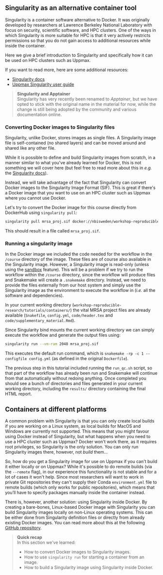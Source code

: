 ## Singularity as an alternative container tool

Singularity is a container software alternative to Docker. It was originally
developed by researchers at Lawrence Berkeley National Laboratory with focus on
security, scientific software, and HPC clusters. One of the ways in which
Singularity is more suitable for HPC is that it very actively restricts
permissions so that you do not gain access to additional resources while inside
the container.

Here we give a brief introduction to Singularity and specifically how it can be
used on HPC clusters such as Uppmax.

If you want to read more, here are some additional resources:

* [Singularity docs](https://sylabs.io/guides/master/user-guide/)
* [Uppmax Singularity user guide](
  https://www.uppmax.uu.se/support/user-guides/singularity-user-guide/)

> **Singularity and Apptainer** <br>
> Singularity has very recently been renamed to *Apptainer*, but we have opted
> to stick with the original name in the material for now, while the change is
> still being adopted by the community and various documentation online.

### Converting Docker images to Singularity files

Singularity, unlike Docker, stores images as single files. A Singularity
image file is self-contained (no shared layers) and can be moved around and
shared like any other file.

While it is possible to define and build Singularity images from scratch, in a
manner similar to what you've already learned for Docker, this is not something
we will cover here (but feel free to read more about this in _e.g._ the
[Singularity docs](https://sylabs.io/guides/master/user-guide/definition_files.html)).

Instead, we will take advantage of the fact that Singularity can convert Docker
images to the Singularity Image Format (SIF). This is great if there's a Docker
image that you want to use on an HPC cluster such as Uppmax where you cannot use
Docker.

Let's try to convert the Docker image for this course directly from DockerHub
using `singularity pull`:

```bash
singularity pull mrsa_proj.sif docker://nbisweden/workshop-reproducible-research
```

This should result in a file called `mrsa_proj.sif`.

### Running a singularity image

In the Docker image we included the code needed for the workflow in the
`/course` directory of the image. These files are of course also available in
the Singularity image. However, a Singularity image is read-only (unless using
the [sandbox](https://sylabs.io/guides/master/user-guide/build_a_container.html#creating-writable-sandbox-directories)
feature). This will be a problem if we try to run the workflow
within the `/course` directory, since the workflow will produce files and
Snakemake will create a `.snakemake` directory.  Instead, we need to provide
the files externally from our host system and simply use the Singularity image
as the environment to execute the workflow in (*i.e.* all the software and
dependencies).

In your current working directory (`workshop-reproducible-research/tutorials/containers/`)
the vital MRSA project files are already available (`Snakefile`, `config.yml`,
`code/header.tex` and `code/supplementary_material.Rmd`).

Since Singularity bind mounts the current working directory we can simply
execute the workflow and generate the output files using:

```bash
singularity run --vm-ram 2048 mrsa_proj.sif
```

This executes the default run command, which is
`snakemake -rp -c 1 --configfile config.yml` (as defined in the original
`Dockerfile`).

The previous step in this tutorial included running the `run_qc.sh` script,
so that part of the workflow has already been run and Snakemake will continue
from that automatically without redoing anything. Once completed you should
see a bunch of directories and files generated in your current working
directory, including the `results/` directory containing the final HTML report.

## Containers at different platforms

A common problem with Singularity is that you can only create local builds if
you are working on a Linux system, as local builds for MacOS and Windows are
currently not supported. This means that you might favour using Docker instead
of Singularity, but what happens when you need to use a HPC cluster such as
Uppmax? Docker won't work there, as it requires root privileges, so Singularity
is the only solution. You can only run Singularity images there, however, not
*build* them...

So, how do you get a Singularity image for use on Uppmax if you can't build it
either locally or on Uppmax? While it's possible to do remote builds (via the
`--remote` flag), in our experience this functionality is not stable and for a
lot of cases it won't help. Since most researchers will want to work in private
Git repositories they can't supply their Conda `environment.yml` file to remote
builds (which only works for public repositories), which means that you’ll have
to specify packages manually inside the container instead.

There is, however, another solution: using Singularity inside Docker. By
creating a bare-bones, Linux-based Docker image with Singularity you can build
Singularity images locally on non-Linux operating systems. This can be either
done from Singularity definition files or directly from already existing Docker
images. You can read more about this at the following [GitHub repository](https://github.com/kaczmarj/singularity-in-docker).


> **Quick recap** <br>
> In this section we've learned:
>
> - How to convert Docker images to Singularity images.
> - How to use `singularity run` for starting a container from an image.
> - How to build a Singularity image using Singularity inside Docker.
